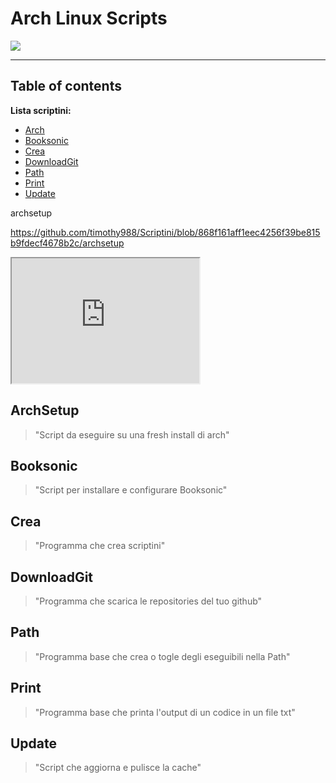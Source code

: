 # Arch Linux Scripts

![](https://archlinux.org/static/logos/archlinux-logo-dark-1200dpi.b42bd35d5916.png)

----------


## Table of contents
 <b>Lista scriptini:</b>
<!--ts-->

- [Arch](#ArchSetup)
- [Booksonic](#Booksonic)
- [Crea](#Crea)
- [DownloadGit](#DownloadGit)
- [Path](#Path)
- [Print](#Print)
- [Update](#Update)
<!--te-->
archsetup


https://github.com/timothy988/Scriptini/blob/868f161aff1eec4256f39be815b9fdecf4678b2c/archsetup


<div>
  <iframe id="inlineFrameExample"
      title="Inline Frame Example"
      width="300"
      height="200"
      src="https://www.openstreetmap.org/export/embed.html?bbox=-0.004017949104309083%2C51.47612752641776%2C0.00030577182769775396%2C51.478569861898606&layer=mapnik">
  </iframe>
</div>




<a name="ArchSetup"/> 

## ArchSetup
> "Script da eseguire su una fresh install di arch"
 


<a name="Booksonic"/>

## Booksonic
> "Script per installare e configurare Booksonic"

<a name="Crea"/>

## Crea
> "Programma che crea scriptini"

<a name="DownloadGit"/>

## DownloadGit
> "Programma che scarica le repositories del tuo github"

<a name="Path"/>

## Path
> "Programma base che crea o togle degli eseguibili nella Path"

<a name="Print"/>

## Print
> "Programma base che printa l'output di un codice in un file txt"

<a name="Update"/>

## Update
> "Script che aggiorna e pulisce la cache"


